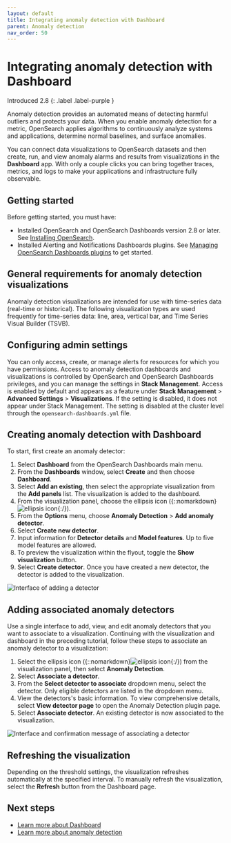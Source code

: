 ```yaml
---
layout: default
title: Integrating anomaly detection with Dashboard
parent: Anomaly detection
nav_order: 50
---
```


# Integrating anomaly detection with Dashboard
Introduced 2.8
{: .label .label-purple }

Anomaly detection provides an automated means of detecting harmful outliers and protects your data. When you enable anomaly detection for a metric, OpenSearch applies algorithms to continuously analyze systems and applications, determine normal baselines, and surface anomalies. 

You can connect data visualizations to OpenSearch datasets and then create, run, and view anomaly alarms and results from visualizations in the **Dashboard** app. With only a couple clicks you can bring together traces, metrics, and logs to make your applications and infrastructure fully observable.

<insert example anomaly detection visualization>

## Getting started 

Before getting started, you must have:

- Installed OpenSearch and OpenSearch Dashboards version 2.8 or later. See [Installing OpenSearch]({{site.url}}{{site.baseurl}}/install-and-configure/install-opensearch/index/).
- Installed Alerting and Notifications Dashboards plugins. See [Managing OpenSearch Dashboards plugins]({{site.url}}{{site.baseurl}}/install-and-configure/install-dashboards/plugins/) to get started.

## General requirements for anomaly detection visualizations

Anomaly detection visualizations are intended for use with time-series data (real-time or historical). The following visualization types are used frequently for time-series data: line, area, vertical bar, and Time Series Visual Builder (TSVB).

## Configuring admin settings

 You can only access, create, or manage alerts for resources for which you have permissions. Access to anomaly detection dashboards and visualizations is controlled by OpenSearch and OpenSearch Dashboards privileges, and you can manage the settings in **Stack Management**. Access is enabled by default and appears as a feature under **Stack Management** > **Advanced Settings** > **Visualizations**. If the setting is disabled, it does not appear under Stack Management. The setting is disabled at the cluster level through the `opensearch-dashboards.yml` file.

## Creating anomaly detection with Dashboard

To start, first create an anomaly detector:

1. Select **Dashboard** from the OpenSearch Dashboards main menu.
2. From the **Dashboards** window, select **Create** and then choose **Dashboard**.
3. Select **Add an existing**, then select the appropriate visualization from the **Add panels** list. The visualization is added to the dashboard.
4. From the visualization panel, choose the ellipsis icon ({::nomarkdown}<img src="{{site.url}}{{site.baseurl}}/images/ellipsis-icon.png" class="inline-icon" alt="ellipsis icon"/>{:/}).
5. From the **Options** menu, choose **Anomaly Detection** > **Add anomaly detector**.
6. Select **Create new detector**.
7. Input information for **Detector details** and **Model features**. Up to five model features are allowed. 
8. To preview the visualization within the flyout, toggle the **Show visualization** button.
9. Select **Create detector**. Once you have created a new detector, the detector is added to the visualization.  

![Interface of adding a detector]({{site.url}}{{site.baseurl}}/images/dashboards/add-detector.png)

## Adding associated anomaly detectors

Use a single interface to add, view, and edit anomaly detectors that you want to associate to a visualization. Continuing with the visualization and dashboard in the preceding tutorial, follow these steps to associate an anomaly detector to a visualization:
 
1. Select the ellipsis icon ({::nomarkdown}<img src="{{site.url}}{{site.baseurl}}/images/ellipsis-icon.png" class="inline-icon" alt="ellipsis icon"/>{:/}) from the visualization panel, then select **Anomaly Detection**.
2. Select **Associate a detector**.
3. From the **Select detector to associate** dropdown menu, select the detector. Only eligible detectors are listed in the dropdown menu.
4. View the detectors's basic information. To view comprehensive details, select **View detector page** to open the Anomaly Detection plugin page.
5. Select **Associate detector**. An existing detector is now associated to the visualization.

![Interface and confirmation message of associating a detector]({{site.url}}{{site.baseurl}}/images/dashboards/associated-detector.png)

## Refreshing the visualization

Depending on the threshold settings, the visualization refreshes automatically at the specified interval. To manually refresh the visualization, select the **Refresh** button from the Dashboard page.

## Next steps

- [Learn more about Dashboard]({{site.url}}{{site.baseurl}}/dashboards/dashboard/index/)
- [Learn more about anomaly detection]({{site.url}}{{site.baseurl}}/observing-your-data/ad/index/)

